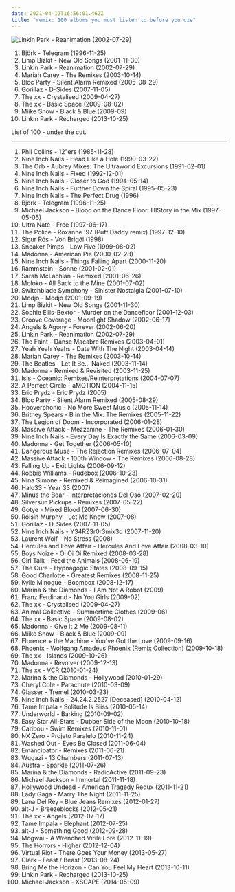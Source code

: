 ```yaml
---
date: 2021-04-12T16:56:01.462Z
title: "remix: 100 albums you must listen to before you die"
---
```

![Linkin Park - Reanimation (2002-07-29)](https://img.discogs.com/eHN9Cwu5MK-GOcPaxG4aLerJMbQ=/fit-in/600x600/filters:strip_icc():format(jpeg):mode_rgb():quality(90)/discogs-images/R-7728212-1502772509-3095.jpeg.jpg "Linkin Park - Reanimation (2002-07-29)")
<ol class="albums">
<li data-cover="https://img.discogs.com/GWBTAjGaW7WhP5q9-kFTJ6GgOSY=/fit-in/600x600/filters:strip_icc():format(jpeg):mode_rgb():quality(90)/discogs-images/R-13994-001.jpg.jpg" data-tags="electronic, remix" role="button">Björk - Telegram (1996-11-25)</li>
<li data-cover="http://coverartarchive.org/release/13103c1f-091a-457a-9933-41503e9c20b1/15248819276-500.jpg" data-tags="remix, nu metal, hip-hop" role="button">Limp Bizkit - New Old Songs (2001-11-30)</li>
<li data-cover="https://img.discogs.com/eHN9Cwu5MK-GOcPaxG4aLerJMbQ=/fit-in/600x600/filters:strip_icc():format(jpeg):mode_rgb():quality(90)/discogs-images/R-7728212-1502772509-3095.jpeg.jpg" data-tags="nu metal, rock" role="button">Linkin Park - Reanimation (2002-07-29)</li>
<li data-cover="http://coverartarchive.org/release/645b33f4-1eb3-4d02-8665-727738b66255/14746193465-500.jpg" data-tags="remix" role="button">Mariah Carey - The Remixes (2003-10-14)</li>
<li data-cover="http://coverartarchive.org/release/ccfcc5a0-28d9-37ae-a244-7b3d75ca287f/5727939754-500.jpg" data-tags="remix" role="button">Bloc Party - Silent Alarm Remixed (2005-08-29)</li>
<li data-cover="http://coverartarchive.org/release/0502de68-1bd3-3e76-a375-5e8ba2cee596/17965853791-500.jpg" data-tags="electronic, alternative" role="button">Gorillaz - D-Sides (2007-11-05)</li>
<li data-cover="http://coverartarchive.org/release/4d7a9a46-837d-4edb-80a5-06457ca98190/18117356933-500.jpg" data-tags="electronic, remix" role="button">The xx - Crystalised (2009-04-27)</li>
<li data-cover="http://coverartarchive.org/release/fb255c42-b7da-4829-957b-83536a955ca9/22773473185-500.jpg" data-tags="electronic, indie, alternative, remix" role="button">The xx - Basic Space (2009-08-02)</li>
<li data-cover="http://coverartarchive.org/release/c714ae5e-6bb5-4f5b-a79a-77b8b7bcd26f/16467592252-500.jpg" data-tags="electronic, rock, alternative, ambient, remix, miike snow" role="button">Miike Snow - Black & Blue (2009-09)</li>
<li data-cover="http://coverartarchive.org/release/9f332dc1-bc91-422d-9f83-a95d0a818d61/17661352244-500.jpg" data-tags="electronic, dubstep, remix" role="button">Linkin Park - Recharged (2013-10-25)</li>
</ol>
List of 100 - under the cut.
<!-- more -->

_________________

<ol class="albums">
<li data-cover="http://coverartarchive.org/release/7e59e262-7f3b-3648-98f0-72e145f69e0e/1821444576-500.jpg" data-tags="pop, 80s, british, pop rock, new wave, remix" role="button">
Phil Collins - 12"ers (1985-11-28)
</li>
<li data-cover="http://coverartarchive.org/release/8efff778-8da9-441c-b2a7-1374da31426b/10149276948-500.jpg" data-tags="industrial, industrial rock" role="button">
Nine Inch Nails - Head Like a Hole (1990-03-22)
</li>
<li data-cover="https://img.discogs.com/iLdCQkZG5vwzpyPqtY65ryDyEtY=/fit-in/600x600/filters:strip_icc():format(jpeg):mode_rgb():quality(90)/discogs-images/R-6639405-1423664004-4584.jpeg.jpg" data-tags="electronic, remix" role="button">
The Orb - Aubrey Mixes: The Ultraworld Excursions (1991-02-01)
</li>
<li data-cover="http://coverartarchive.org/release/93653b91-eba8-32a0-850f-ee955c43f989/8276054766-500.jpg" data-tags="industrial" role="button">
Nine Inch Nails - Fixed (1992-12-01)
</li>
<li data-cover="http://coverartarchive.org/release/6f4e2d84-d4af-3930-adb8-ea906db4e0e0/10149859243-500.jpg" data-tags="industrial" role="button">
Nine Inch Nails - Closer to God (1994-05-14)
</li>
<li data-cover="https://img.discogs.com/dT23prXyJnG9NFzw5drDnHxkO7o=/fit-in/600x530/filters:strip_icc():format(jpeg):mode_rgb():quality(90)/discogs-images/R-2517479-1288432107.jpeg.jpg" data-tags="industrial" role="button">
Nine Inch Nails - Further Down the Spiral (1995-05-23)
</li>
<li data-cover="http://coverartarchive.org/release/3f2839ae-170e-4351-9847-446ca5ce73d6/13453155769-500.jpg" data-tags="industrial" role="button">
Nine Inch Nails - The Perfect Drug (1996)
</li>
<li data-cover="https://img.discogs.com/GWBTAjGaW7WhP5q9-kFTJ6GgOSY=/fit-in/600x600/filters:strip_icc():format(jpeg):mode_rgb():quality(90)/discogs-images/R-13994-001.jpg.jpg" data-tags="electronic, remix" role="button">
Björk - Telegram (1996-11-25)
</li>
<li data-cover="http://coverartarchive.org/release/60a9a4de-0d37-4b3f-9438-f66b77e9848c/5347521017-500.jpg" data-tags="pop" role="button">
Michael Jackson - Blood on the Dance Floor: HIStory in the Mix (1997-05-05)
</li>
<li data-cover="https://img.discogs.com/iuXOZ2wIqB85uZBSfqTT9sdMf_E=/fit-in/600x615/filters:strip_icc():format(jpeg):mode_rgb():quality(90)/discogs-images/R-1761660-1494876548-3032.jpeg.jpg" data-tags="house, remix" role="button">
Ultra Naté - Free (1997-06-17)
</li>
<li data-cover="https://img.discogs.com/auIVx39mN_opdsgwGQui-POIYLU=/fit-in/600x608/filters:strip_icc():format(jpeg):mode_rgb():quality(90)/discogs-images/R-5306697-1501948626-8947.jpeg.jpg" data-tags="remix" role="button">
The Police - Roxanne '97 (Puff Daddy remix) (1997-12-10)
</li>
<li data-cover="http://coverartarchive.org/release/59423973-26cd-4a5c-b884-da4a32fed5be/9635511608-500.jpg" data-tags="post-rock, icelandic, ambiental" role="button">
Sigur Rós - Von Brigði (1998)
</li>
<li data-cover="https://img.discogs.com/RhU-vyuuCQahyqqMXeruadp9lsY=/fit-in/600x591/filters:strip_icc():format(jpeg):mode_rgb():quality(90)/discogs-images/R-90787-1346080411-1787.jpeg.jpg" data-tags="remix, flap" role="button">
Sneaker Pimps - Low Five (1999-08-02)
</li>
<li data-cover="https://img.discogs.com/Qgq0-RXzpPn9DJTZtg1P23gUWlU=/fit-in/600x606/filters:strip_icc():format(jpeg):mode_rgb():quality(90)/discogs-images/R-3782966-1510138621-5071.jpeg.jpg" data-tags="electronic, pop, dance, cover, remix, madonna, beautiful artwork, adit" role="button">
Madonna - American Pie (2000-02-28)
</li>
<li data-cover="https://via.placeholder.com/450" data-tags="industrial, industrial rock" role="button">
Nine Inch Nails - Things Falling Apart (2000-11-20)
</li>
<li data-cover="https://img.discogs.com/as7DQFXTSjLNtxi3568LESqJ6ik=/fit-in/600x818/filters:strip_icc():format(jpeg):mode_rgb():quality(90)/discogs-images/R-10437449-1497424957-9557.jpeg.jpg" data-tags="industrial metal" role="button">
Rammstein - Sonne (2001-02-01)
</li>
<li data-cover="http://coverartarchive.org/release/c1b5a843-8990-31dd-98a2-2c81b513d533/11826747374-500.jpg" data-tags="remix" role="button">
Sarah McLachlan - Remixed (2001-06-26)
</li>
<li data-cover="https://img.discogs.com/E-P0DkpU7hvGLo0quajIijEfX7g=/fit-in/600x530/filters:strip_icc():format(jpeg):mode_rgb():quality(90)/discogs-images/R-2831786-1303064507.jpeg.jpg" data-tags="remix, moloko, awesome remixes, 2001 releases, very possibly the greatest piece of music ever made" role="button">
Moloko - All Back to the Mine (2001-07-02)
</li>
<li data-cover="http://coverartarchive.org/release/835faca6-b9cc-4f03-85f9-16321586686d/26504796387-500.jpg" data-tags="techno, remix, nostalgia, switchblade symphone, s symphony" role="button">
Switchblade Symphony - Sinister Nostalgia (2001-07-10)
</li>
<li data-cover="http://coverartarchive.org/release/aa48ac28-57e0-3019-ba97-db523a26471e/7733173920-500.jpg" data-tags="house, electronic" role="button">
Modjo - Modjo (2001-09-19)
</li>
<li data-cover="http://coverartarchive.org/release/13103c1f-091a-457a-9933-41503e9c20b1/15248819276-500.jpg" data-tags="remix, nu metal, hip-hop" role="button">
Limp Bizkit - New Old Songs (2001-11-30)
</li>
<li data-cover="http://coverartarchive.org/release/b520e7a7-a8a8-468f-ae88-745cc1f62d5f/5594611081-500.jpg" data-tags="pop" role="button">
Sophie Ellis-Bextor - Murder on the Dancefloor (2001-12-03)
</li>
<li data-cover="https://img.discogs.com/PSYIyR6-V2tIoOeLuht0XeWmW44=/fit-in/450x450/filters:strip_icc():format(jpeg):mode_rgb():quality(90)/discogs-images/R-892451-1390417232-5195.jpeg.jpg" data-tags="trance, dance, techno, remix" role="button">
Groove Coverage - Moonlight Shadow (2002-06-17)
</li>
<li data-cover="https://img.discogs.com/6g1atlHBRgU7OABfZXsAPnPwI2w=/fit-in/600x603/filters:strip_icc():format(jpeg):mode_rgb():quality(90)/discogs-images/R-342032-1264090135.jpeg.jpg" data-tags="electronic, industrial, remix, ebm, electro-industrial, techno-industrial, industrial-electronica, ebm-psytrance, favorites ebm electronic, zipperback radio tracks" role="button">
Angels & Agony - Forever (2002-06-20)
</li>
<li data-cover="https://img.discogs.com/eHN9Cwu5MK-GOcPaxG4aLerJMbQ=/fit-in/600x600/filters:strip_icc():format(jpeg):mode_rgb():quality(90)/discogs-images/R-7728212-1502772509-3095.jpeg.jpg" data-tags="nu metal, rock" role="button">
Linkin Park - Reanimation (2002-07-29)
</li>
<li data-cover="https://img.discogs.com/wO4FiZcNneXqcm51toR2VikOEis=/fit-in/150x150/filters:strip_icc():format(jpeg):mode_rgb():quality(90)/discogs-images/R-311479-1092592379.gif.jpg" data-tags="electronic, indie electronica" role="button">
The Faint - Danse Macabre Remixes (2003-04-01)
</li>
<li data-cover="http://coverartarchive.org/release/c1bcfbae-2695-478e-a68f-42fc5594ec3b/16467454034-500.jpg" data-tags="remix, yeah, indie raunch rock, like full album, new artists-songs" role="button">
Yeah Yeah Yeahs - Date With The Night (2003-04-14)
</li>
<li data-cover="http://coverartarchive.org/release/645b33f4-1eb3-4d02-8665-727738b66255/14746193465-500.jpg" data-tags="remix" role="button">
Mariah Carey - The Remixes (2003-10-14)
</li>
<li data-cover="http://coverartarchive.org/release/d370e57c-8c30-4828-8f83-5d98ea994145/2796177642-500.jpg" data-tags="classic rock, rock" role="button">
The Beatles - Let It Be... Naked (2003-11-14)
</li>
<li data-cover="http://coverartarchive.org/release/0bfdeef5-9111-4452-9e63-f88b3d4718a9/9669252646-500.jpg" data-tags="remix, female vocalists, dance, electronic" role="button">
Madonna - Remixed & Revisited (2003-11-25)
</li>
<li data-cover="http://coverartarchive.org/release/86d61cd4-804e-377a-93bc-bc66eb395384/9577997746-500.jpg" data-tags="ambient, psychedelic, sludge, remix, post-metal" role="button">
Isis - Oceanic: Remixes/Reinterpretations (2004-07-07)
</li>
<li data-cover="https://via.placeholder.com/450" data-tags="alternative rock, progressive rock" role="button">
A Perfect Circle - aMOTION (2004-11-15)
</li>
<li data-cover="http://coverartarchive.org/release/29d5ee18-17ba-4eac-9080-cd1d3bb0ffc6/4640374883-500.jpg" data-tags="dance, house" role="button">
Eric Prydz - Eric Prydz (2005)
</li>
<li data-cover="http://coverartarchive.org/release/ccfcc5a0-28d9-37ae-a244-7b3d75ca287f/5727939754-500.jpg" data-tags="remix" role="button">
Bloc Party - Silent Alarm Remixed (2005-08-29)
</li>
<li data-cover="http://coverartarchive.org/release/26fb8ba3-cd5b-4ec7-bec9-f38c480b6816/19029451065-500.jpg" data-tags="trip-hop" role="button">
Hooverphonic - No More Sweet Music (2005-11-14)
</li>
<li data-cover="http://coverartarchive.org/release/695f8519-02d4-4b04-a6b0-62c34412bbfe/12099530564-500.jpg" data-tags="pop" role="button">
Britney Spears - B in the Mix: The Remixes (2005-11-22)
</li>
<li data-cover="https://via.placeholder.com/450" data-tags="mashups, experimental" role="button">
The Legion of Doom - Incorporated (2006-01-28)
</li>
<li data-cover="http://coverartarchive.org/release/6b501409-11f7-4020-aa54-fcebab9748ba/14833701392-500.jpg" data-tags="massive attack" role="button">
Massive Attack - Mezzanine - The Remixes (2006-01-30)
</li>
<li data-cover="http://coverartarchive.org/release/9140307c-3fd4-4aef-9cc4-1a70608ab086/2547081348-500.jpg" data-tags="industrial, industrial rock" role="button">
Nine Inch Nails - Every Day Is Exactly the Same (2006-03-09)
</li>
<li data-cover="https://img.discogs.com/Qgq0-RXzpPn9DJTZtg1P23gUWlU=/fit-in/600x606/filters:strip_icc():format(jpeg):mode_rgb():quality(90)/discogs-images/R-3782966-1510138621-5071.jpeg.jpg" data-tags="dance, club, remix" role="button">
Madonna - Get Together (2006-05-10)
</li>
<li data-cover="https://img.discogs.com/eArzhz6swATRsWd4n3ZKro2FjYo=/fit-in/587x600/filters:strip_icc():format(jpeg):mode_rgb():quality(90)/discogs-images/R-699157-1363743943-5976.jpeg.jpg" data-tags="dance, new wave, synth pop, remix" role="button">
Dangerous Muse - The Rejection Remixes (2006-07-04)
</li>
<li data-cover="http://coverartarchive.org/release/046aa6a0-5fbc-4567-b5bf-53e1447246bf/14833664387-500.jpg" data-tags="electronica, trip-hop, downtempo, remix, notnarbremix" role="button">
Massive Attack - 100th Window - The Remixes (2006-08-28)
</li>
<li data-cover="http://coverartarchive.org/release/34674812-212e-4ab6-bd87-6c9f370858da/4786446537-500.jpg" data-tags="alternative rock, remix" role="button">
Falling Up - Exit Lights (2006-09-12)
</li>
<li data-cover="http://coverartarchive.org/release/28a2bfa0-6cf7-4854-93f1-e5a06de9162d/5907595639-500.jpg" data-tags="pop" role="button">
Robbie Williams - Rudebox (2006-10-23)
</li>
<li data-cover="https://img.discogs.com/NLPl__iIY4Kbc4APyFZhOjJPexE=/fit-in/600x600/filters:strip_icc():format(jpeg):mode_rgb():quality(90)/discogs-images/R-13177777-1549402944-8632.jpeg.jpg" data-tags="jazz remix" role="button">
Nina Simone - Remixed & Reimagined (2006-10-31)
</li>
<li data-cover="https://via.placeholder.com/450" data-tags="remix, nin" role="button">
Halo33 - Year 33 (2007)
</li>
<li data-cover="http://coverartarchive.org/release/1d97a348-8fd2-4b04-b244-bf1f5c6f4fb1/16257881459-500.jpg" data-tags="indie rock, remix" role="button">
Minus the Bear - Interpretaciones Del Oso (2007-02-20)
</li>
<li data-cover="http://coverartarchive.org/release/81df0973-b1df-4986-9072-dca6ca775fe0/15607005938-500.jpg" data-tags="remix" role="button">
Silversun Pickups - Remixes (2007-05-22)
</li>
<li data-cover="http://coverartarchive.org/release/dccee35f-1660-4f40-8522-ffc6927ba1c7/2588215795-500.jpg" data-tags="electronica, cover, remix, getit" role="button">
Gotye - Mixed Blood (2007-06-30)
</li>
<li data-cover="https://via.placeholder.com/450" data-tags="house" role="button">
Róisín Murphy - Let Me Know (2007-08)
</li>
<li data-cover="http://coverartarchive.org/release/0502de68-1bd3-3e76-a375-5e8ba2cee596/17965853791-500.jpg" data-tags="electronic, alternative" role="button">
Gorillaz - D-Sides (2007-11-05)
</li>
<li data-cover="http://coverartarchive.org/release/61638deb-6bce-3795-a26c-ac2a92b7e66c/3799679959-500.jpg" data-tags="industrial rock, electronic, industrial, remix" role="button">
Nine Inch Nails - Y34RZ3r0r3mix3d (2007-11-20)
</li>
<li data-cover="http://coverartarchive.org/release/fc6384e5-3a99-4e80-99f7-422555afe831/2333394382-500.jpg" data-tags="dance, house music" role="button">
Laurent Wolf - No Stress (2008)
</li>
<li data-cover="http://coverartarchive.org/release/b5be52c1-9c7c-4e7e-a8c2-5e2de309a11d/21164902564-500.jpg" data-tags="electronic, 00s" role="button">
Hercules and Love Affair - Hercules And Love Affair (2008-03-10)
</li>
<li data-cover="http://coverartarchive.org/release/bcbdee94-6070-40c0-9262-2a405f981bd1/2772718732-500.jpg" data-tags="experimental, electro" role="button">
Boys Noize - Oi Oi Oi Remixed (2008-03-28)
</li>
<li data-cover="http://coverartarchive.org/release/3754eba6-4b85-3586-9ddc-f8e8466d5819/2553358189-500.jpg" data-tags="mashup" role="button">
Girl Talk - Feed the Animals (2008-06-19)
</li>
<li data-cover="http://coverartarchive.org/release/cf316407-337c-40b5-8e78-3a624bba0625/27602154856-500.jpg" data-tags="indie, alternative, remix" role="button">
The Cure - Hypnagogic States (2008-09-15)
</li>
<li data-cover="https://img.discogs.com/AfWpiqlh2KF0TIzWA5NZsd8CRN4=/fit-in/600x450/filters:strip_icc():format(jpeg):mode_rgb():quality(90)/discogs-images/R-10014212-1493306064-1907.jpeg.jpg" data-tags="remix, rock" role="button">
Good Charlotte - Greatest Remixes (2008-11-25)
</li>
<li data-cover="http://coverartarchive.org/release/def67e7b-2b6c-4d5d-845f-6a6ae8c816cf/7479472724-500.jpg" data-tags="remix, pop" role="button">
Kylie Minogue - Boombox (2008-12-17)
</li>
<li data-cover="https://img.discogs.com/uwqcwfjAf6J7tPSzH2JYXrWk7s4=/fit-in/600x600/filters:strip_icc():format(jpeg):mode_rgb():quality(90)/discogs-images/R-13218957-1550166746-3819.jpeg.jpg" data-tags="remix" role="button">
Marina & the Diamonds - I Am Not A Robot (2009)
</li>
<li data-cover="https://img.discogs.com/3C7HeuVRRlSIsN_EH5K4wyvt97o=/fit-in/500x518/filters:strip_icc():format(jpeg):mode_rgb():quality(90)/discogs-images/R-537433-1128951122.jpeg.jpg" data-tags="british, indie rock, alternative dance" role="button">
Franz Ferdinand - No You Girls (2009-02)
</li>
<li data-cover="http://coverartarchive.org/release/4d7a9a46-837d-4edb-80a5-06457ca98190/18117356933-500.jpg" data-tags="electronic, remix" role="button">
The xx - Crystalised (2009-04-27)
</li>
<li data-cover="https://img.discogs.com/QonmnXx4ZIMp6Dty9WEIvOiVFtU=/fit-in/600x494/filters:strip_icc():format(jpeg):mode_rgb():quality(90)/discogs-images/R-13675524-1558796380-1877.jpeg.jpg" data-tags="00s" role="button">
Animal Collective - Summertime Clothes (2009-06)
</li>
<li data-cover="http://coverartarchive.org/release/fb255c42-b7da-4829-957b-83536a955ca9/22773473185-500.jpg" data-tags="electronic, indie, alternative, remix" role="button">
The xx - Basic Space (2009-08-02)
</li>
<li data-cover="http://coverartarchive.org/release/e0fa2471-48fd-4aac-828a-f8face753f54/5302889445-500.jpg" data-tags="dance, remix, 00s, queen of pop" role="button">
Madonna - Give It 2 Me (2009-08-11)
</li>
<li data-cover="http://coverartarchive.org/release/c714ae5e-6bb5-4f5b-a79a-77b8b7bcd26f/16467592252-500.jpg" data-tags="electronic, rock, alternative, ambient, remix, miike snow" role="button">
Miike Snow - Black & Blue (2009-09)
</li>
<li data-cover="http://coverartarchive.org/release/9b2de4ad-32ff-453f-a982-65495023d5b7/24108789710-500.jpg" data-tags="indie, female vocalists, harp" role="button">
Florence + the Machine - You've Got the Love (2009-09-16)
</li>
<li data-cover="https://img.discogs.com/0f36ac86c54fe502a205affaefeae52f092904f2/images/spacer.gif" data-tags="electronic, dance, remix, phoenix" role="button">
Phoenix - Wolfgang Amadeus Phoenix (Remix Collection) (2009-10-18)
</li>
<li data-cover="http://coverartarchive.org/release/847fae92-9f97-484b-b4d1-769c42077263/17800648002-500.jpg" data-tags="electronic, indie" role="button">
The xx - Islands (2009-10-26)
</li>
<li data-cover="https://img.discogs.com/Qgq0-RXzpPn9DJTZtg1P23gUWlU=/fit-in/600x606/filters:strip_icc():format(jpeg):mode_rgb():quality(90)/discogs-images/R-3782966-1510138621-5071.jpeg.jpg" data-tags="pop, female vocalists, dance, remix" role="button">
Madonna - Revolver (2009-12-13)
</li>
<li data-cover="http://coverartarchive.org/release/fbf3ab79-2a43-421f-b390-44c0b591b95f/22773483593-500.jpg" data-tags="electronic, remix" role="button">
The xx - VCR (2010-01-24)
</li>
<li data-cover="https://img.discogs.com/MsEixK9efXhjpH9nW98oo6V6H0s=/fit-in/505x512/filters:strip_icc():format(jpeg):mode_rgb():quality(90)/discogs-images/R-2130151-1265661804.jpeg.jpg" data-tags="female vocalists, remix" role="button">
Marina & the Diamonds - Hollywood (2010-01-29)
</li>
<li data-cover="https://img.discogs.com/Wf-anQO2B0kfhfAHeTbG6UH8P-c=/fit-in/600x528/filters:strip_icc():format(jpeg):mode_rgb():quality(90)/discogs-images/R-2523528-1492850697-1827.png.jpg" data-tags="pop, female vocalists, dance, remix, rnb, hot, cheryl cole, aver, c cole, cheryl cole 1" role="button">
Cheryl Cole - Parachute (2010-03-09)
</li>
<li data-cover="https://img.discogs.com/TmquD8Hjhiylu6tMr8Lc-QumIHc=/fit-in/492x480/filters:strip_icc():format(jpeg):mode_rgb():quality(90)/discogs-images/R-2203088-1269605017.jpeg.jpg" data-tags="remix" role="button">
Glasser - Tremel (2010-03-23)
</li>
<li data-cover="http://coverartarchive.org/release/37b691a6-1cfe-4c34-8509-aa797a8d4c32/1709498242-500.jpg" data-tags="remix" role="button">
Nine Inch Nails - 24.24.2.2527 [Deceased] (2010-04-12)
</li>
<li data-cover="https://img.discogs.com/PBhPOAwD-8j0w0d09aKsILWJDcE=/fit-in/500x489/filters:strip_icc():format(jpeg):mode_rgb():quality(90)/discogs-images/R-2663540-1295563257.jpeg.jpg" data-tags="remix" role="button">
Tame Impala - Solitude Is Bliss (2010-05-14)
</li>
<li data-cover="http://coverartarchive.org/release/1c4fc093-639d-48a8-8367-eca84c3d098d/21298119895-500.jpg" data-tags="electronic" role="button">
Underworld - Barking (2010-09-02)
</li>
<li data-cover="http://coverartarchive.org/release/d730d994-3de3-4326-9f38-c9dbe0272f2e/22134441599-500.jpg" data-tags="dub, remix, dubby, 07-good" role="button">
Easy Star All-Stars - Dubber Side of the Moon (2010-10-18)
</li>
<li data-cover="https://img.discogs.com/xrJ8pxXJamGruhFcOORn5yYjEoM=/fit-in/600x601/filters:strip_icc():format(jpeg):mode_rgb():quality(90)/discogs-images/R-6947083-1589645471-5732.jpeg.jpg" data-tags="electronic" role="button">
Caribou - Swim Remixes (2010-11-01)
</li>
<li data-cover="http://coverartarchive.org/release/923f16bd-b649-481a-ae76-cc47a12590e1/12042524258-500.jpg" data-tags="rap, remix, album remix" role="button">
NX Zero - Projeto Paralelo (2010-11-24)
</li>
<li data-cover="http://coverartarchive.org/release/5ec42367-f1c8-4215-b775-581e790db012/3464802795-500.jpg" data-tags="remix" role="button">
Washed Out - Eyes Be Closed (2011-06-04)
</li>
<li data-cover="http://coverartarchive.org/release/03dba658-2fdb-4b65-909c-07460fbd759e/5156542381-500.jpg" data-tags="downtempo" role="button">
Emancipator - Remixes (2011-06-21)
</li>
<li data-cover="http://coverartarchive.org/release/4b366639-a46f-4365-b099-0696ac86a625/4530939830-500.jpg" data-tags="rock, bastard pop" role="button">
Wugazi - 13 Chambers (2011-07-13)
</li>
<li data-cover="https://img.discogs.com/oATjJlYbD4sj6t7To0LQ9ONgQOg=/fit-in/500x500/filters:strip_icc():format(jpeg):mode_rgb():quality(90)/discogs-images/R-3017166-1311887055.jpeg.jpg" data-tags="remix" role="button">
Austra - Sparkle (2011-07-26)
</li>
<li data-cover="https://img.discogs.com/CVq97nrgve7nZUVw1Xpz6Ljv78Q=/fit-in/600x588/filters:strip_icc():format(jpeg):mode_rgb():quality(90)/discogs-images/R-6461807-1556014992-2280.jpeg.jpg" data-tags="remix" role="button">
Marina & the Diamonds - RadioActive (2011-09-23)
</li>
<li data-cover="http://coverartarchive.org/release/9123be88-f047-4156-b439-71f2e50c662e/3944851215-500.jpg" data-tags="pop, michael jackson, remix" role="button">
Michael Jackson - Immortal (2011-11-18)
</li>
<li data-cover="http://coverartarchive.org/release/dcc5c6eb-f0db-4de3-9358-e8aee17aec5b/2512832267-500.jpg" data-tags="electronic, club, remix, hollywood undead" role="button">
Hollywood Undead - American Tragedy Redux (2011-11-21)
</li>
<li data-cover="https://img.discogs.com/72uLIyBDep0NFuH6AYLougvN-pQ=/fit-in/600x600/filters:strip_icc():format(jpeg):mode_rgb():quality(90)/discogs-images/R-17623738-1614594795-2479.jpeg.jpg" data-tags="dance, female vocalists" role="button">
Lady Gaga - Marry The Night (2011-11-25)
</li>
<li data-cover="http://coverartarchive.org/release/442bcd86-ef1e-49bc-8f70-79cbcbe6562d/10592439251-500.jpg" data-tags="pop, alternative, alternative pop" role="button">
Lana Del Rey - Blue Jeans Remixes (2012-01-27)
</li>
<li data-cover="http://coverartarchive.org/release/818db1cc-9840-42af-bb73-b0476029365b/18048193964-500.jpg" data-tags="electronic, indie, british, alternative, remix" role="button">
alt-J - Breezeblocks (2012-05-21)
</li>
<li data-cover="http://coverartarchive.org/release/ea57c676-0338-4bd2-8a93-eb5dfefed236/22773568819-500.jpg" data-tags="electronic, indie" role="button">
The xx - Angels (2012-07-17)
</li>
<li data-cover="https://img.discogs.com/SfcXMEQC-fnKkmHXC-O1StyZ8sk=/fit-in/600x600/filters:strip_icc():format(jpeg):mode_rgb():quality(90)/discogs-images/R-3885595-1551508522-5121.jpeg.jpg" data-tags="rock" role="button">
Tame Impala - Elephant (2012-07-25)
</li>
<li data-cover="http://coverartarchive.org/release/af84904a-2f9a-415c-98f0-bc9395b154f1/3428122480-500.jpg" data-tags="electronic, british, alternative, remix" role="button">
alt-J - Something Good (2012-09-28)
</li>
<li data-cover="http://coverartarchive.org/release/4412520e-466e-4575-8814-3d5d221bd845/2483166317-500.jpg" data-tags="mogwai" role="button">
Mogwai - A Wrenched Virile Lore (2012-11-19)
</li>
<li data-cover="http://coverartarchive.org/release/57a5351a-13e5-4132-b19f-b0e785b02f38/14746949992-500.jpg" data-tags="remix" role="button">
The Horrors - Higher (2012-12-04)
</li>
<li data-cover="http://coverartarchive.org/release/8658cea1-9c52-4598-9834-767b5df2ba82/20945452609-500.jpg" data-tags="electronica, dubstep, remix, drum & bass, glitch hop, brostep, drumstep, moombahton" role="button">
Virtual Riot - There Goes Your Money (2013-05-27)
</li>
<li data-cover="http://coverartarchive.org/release/75e0ca9f-0a51-4997-a386-777be14ec6d8/8858713770-500.jpg" data-tags="electronic, experimental, remix" role="button">
Clark - Feast / Beast (2013-08-24)
</li>
<li data-cover="http://coverartarchive.org/release/0bfc1624-cb88-4cda-931c-88c58d314b88/26856993673-500.jpg" data-tags="metalcore, electronic, remix, post-hardcore, deathstep" role="button">
Bring Me the Horizon - Can You Feel My Heart (2013-10-11)
</li>
<li data-cover="http://coverartarchive.org/release/9f332dc1-bc91-422d-9f83-a95d0a818d61/17661352244-500.jpg" data-tags="electronic, dubstep, remix" role="button">
Linkin Park - Recharged (2013-10-25)
</li>
<li data-cover="http://coverartarchive.org/release/11628a0e-99ad-433b-9259-6de49e72ca24/7668980421-500.jpg" data-tags="pop" role="button">
Michael Jackson - XSCAPE (2014-05-09)
</li>
</ol>